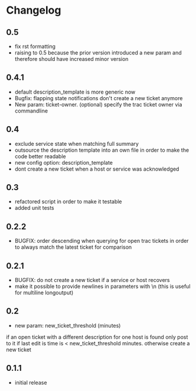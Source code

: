 Changelog
=========

## 0.5
 * fix rst formatting
 * raising to 0.5 because the prior version introduced a new param and therefore should have increased minor version

## 0.4.1
 * default description_template is more generic now
 * Bugfix: flapping state notifications don't create a new ticket anymore
 * New param: ticket-owner. (optional) specify the trac ticket owner via commandline

## 0.4
 * exclude service state when matching full summary
 * outsource the description template into an own file in order to make the code better readable
  * new config option: description_template
 * dont create a new ticket when a host or service was acknowledged

## 0.3
  * refactored script in order to make it testable
  * added unit tests

## 0.2.2
  * BUGFIX: order descending when querying for open trac tickets in order to always match the latest ticket for comparison

## 0.2.1
  * BUGFIX: do not create a new ticket if a service or host recovers
  * make it possible to provide newlines in parameters with \n (this is useful for multiline longoutput)

## 0.2
 * new param: new_ticket_threshold (minutes)

  if an open ticket with a different description for one host is found
  only post to it if last edit is time is < new_ticket_threshold minutes.
  otherwise create a new ticket

## 0.1.1

  * initial release
